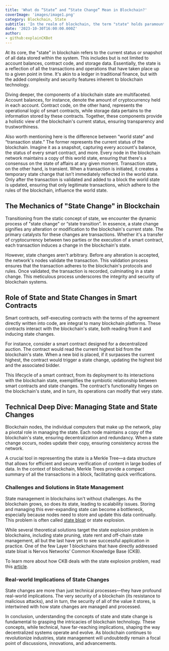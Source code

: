 ```yaml
---
title: 'What do “State” and “State Change” Mean in Blockchain?'
coverImage: 'images/image1.png'
category: Blockchain, State
subtitle: 'In the realm of blockchain, the term "state" holds paramount importance.'
date: '2023-10-30T16:00:00.000Z'
author: 
- github:explainCKBot
---
```



At its core, the "state" in blockchain refers to the current status or snapshot of all data stored within the system. This includes but is not limited to account balances, contract code, and storage data. Essentially, the state is a reflection of all the transactions and operations that have taken place up to a given point in time. It's akin to a ledger in traditional finance, but with the added complexity and security features inherent to blockchain technology.

Diving deeper, the components of a blockchain state are multifaceted. Account balances, for instance, denote the amount of cryptocurrency held in each account. Contract code, on the other hand, represents the operational logic of smart contracts, while storage data pertains to the information stored by these contracts. Together, these components provide a holistic view of the blockchain's current status, ensuring transparency and trustworthiness. 

Also worth mentioning here is the difference between “world state” and “transaction state.” The former represents the current status of the blockchain. Imagine it as a snapshot, capturing every account's balance, the status of every smart contract, and more. Every node in the blockchain network maintains a copy of this world state, ensuring that there's a consensus on the state of affairs at any given moment. Transaction state, on the other hand, is transient. When a transaction is initiated, it creates a temporary state change that isn’t immediately reflected in the world state. Only after the transaction is validated and added to a block the world state is updated, ensuring that only legitimate transactions, which adhere to the rules of the blockchain, influence the world state.


## The Mechanics of "State Change" in Blockchain

Transitioning from the static concept of state, we encounter the dynamic process of "state change" or “state transition”. In essence, a state change signifies any alteration or modification to the blockchain's current state. The primary catalysts for these changes are transactions. Whether it's a transfer of cryptocurrency between two parties or the execution of a smart contract, each transaction induces a change in the blockchain's state.

However, state changes aren't arbitrary. Before any alteration is accepted, the network's nodes validate the transaction. This validation process ensures that the transaction adheres to the blockchain's protocols and rules. Once validated, the transaction is recorded, culminating in a state change. This meticulous process underscores the integrity and security of blockchain systems.


## Role of State and State Changes in Smart Contracts

Smart contracts, self-executing contracts with the terms of the agreement directly written into code, are integral to many blockchain platforms. These contracts interact with the blockchain's state, both reading from it and inducing state changes.

For instance, consider a smart contract designed for a decentralized auction. The contract would read the current highest bid from the blockchain's state. When a new bid is placed, if it surpasses the current highest, the contract would trigger a state change, updating the highest bid and the associated bidder.

This lifecycle of a smart contract, from its deployment to its interactions with the blockchain state, exemplifies the symbiotic relationship between smart contracts and state changes. The contract's functionality hinges on the blockchain's state, and in turn, its operations can modify that very state.


## Technical Deep Dive: Managing State and State Changes

Blockchain nodes, the individual computers that make up the network, play a pivotal role in managing the state. Each node maintains a copy of the blockchain's state, ensuring decentralization and redundancy. When a state change occurs, nodes update their copy, ensuring consistency across the network.

A crucial tool in representing the state is a Merkle Tree—a data structure that allows for efficient and secure verification of content in large bodies of data. In the context of blockchain, Merkle Trees provide a compact summary of all the transactions in a block, facilitating quick verifications.


### Challenges and Solutions in State Management

State management in blockchains isn't without challenges. As the blockchain grows, so does its state, leading to scalability issues. Storing and managing this ever-expanding state can become a bottleneck, especially because nodes need to store and update this data continually. This problem is often called [state bloat](https://www.nervos.org/knowledge-base/state_bloat_blockchain_%28explainCKBot%29) or state explosion.

While several theoretical solutions target the state explosion problem in blockchains, including state pruning, state rent and off-chain state management, all but the last have yet to see successful application in practice. One of the few Layer 1 blockchains that have directly addressed state bloat is Nervos Networks’ Common Knowledge Base (CKB). 

To learn more about how CKB deals with the state explosion problem, read this [article](https://www.nervos.org/knowledge-base/tokenomics_of_nervos_network).


### Real-world Implications of State Changes

State changes are more than just technical processes—they have profound real-world implications. The very security of a blockchain (its resistance to malicious attacks), and in turn, the security of all of the value it stores, is intertwined with how state changes are managed and processed.

In conclusion, understanding the concepts of state and state change is fundamental to grasping the intricacies of blockchain technology. These concepts, while technical, have far-reaching implications, shaping the way decentralized systems operate and evolve. As blockchain continues to revolutionize industries, state management will undoubtedly remain a focal point of discussions, innovations, and advancements.
